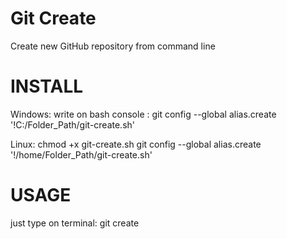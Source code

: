 # Git Create
Create new GitHub repository from command line

# INSTALL
Windows:
write on bash console : git config --global alias.create '!C:/Folder_Path/git-create.sh'

Linux:
chmod +x git-create.sh
git config --global alias.create '!/home/Folder_Path/git-create.sh'

# USAGE
just type on terminal: git create 
